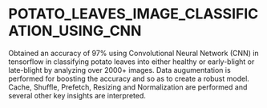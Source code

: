 # POTATO_LEAVES_IMAGE_CLASSIFICATION_USING_CNN
Obtained an accuracy of 97% using Convolutional Neural Network (CNN) in tensorflow in classifying potato leaves into either healthy or early-blight or late-blight by analyzing over 2000+ images.
Data augumentation is performed for boosting the accuracy and so as to create a robust model.
Cache, Shuffle, Prefetch, Resizing and Normalization are performed and several other key insights are interpreted.
